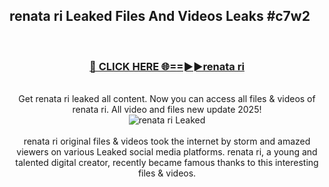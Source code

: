## renata ri Leaked Files And Videos Leaks #c7w2
<br>
<div align="center">
<h3><a href="https://watchclip.my.id/renata ri" rel="nofollow">🔴 CLICK HERE 🌐==►►renata ri</a></h3>
<br>
Get renata ri leaked all content. Now you can access all files & videos of renata ri. All video and files new update 2025!
<br>
<a href="https://watchclip.my.id/renata ri" rel="nofollow" data-target="animated-image.originalLink"><img src="https://i.ibb.co.com/WyWwxjT/player-gif2.gif" alt="renata ri Leaked" style="max-width: 100%; display: inline-block;" data-target="animated-image.originalImage"></a>
<br><br>
renata ri original files & videos took the internet by storm and amazed viewers on various Leaked social media platforms. renata ri, a young and talented digital creator, recently became famous thanks to this interesting files & videos.
</div>
<br>